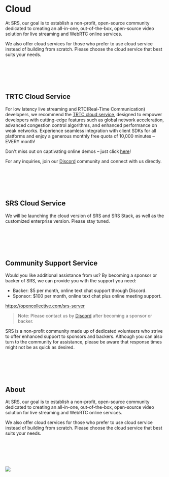 # Cloud

At SRS, our goal is to establish a non-profit, open-source community dedicated to creating an all-in-one,
out-of-the-box, open-source video solution for live streaming and WebRTC online services.

We also offer cloud services for those who prefer to use cloud service instead of building from scratch.
Please choose the cloud service that best suits your needs.

<br/>
<br/>
<br/>
<br/>

## TRTC Cloud Service

For low latency live streaming and RTC(Real-Time Communication) developers, we recommend the [TRTC cloud service](https://ossrs.io/trtc/real-time-communication/NA?utm_source=Community&utm_medium=ossrs&utm_campaign=OBS-WHIP-TRTC&_channel_track_key=sueyNMbu),
designed to empower developers with cutting-edge features such as global network acceleration, advanced
congestion control algorithms, and enhanced performance on weak networks. Experience seamless integration
with client SDKs for all platforms and enjoy a generous monthly free quota of 10,000 minutes – EVERY month!

Don't miss out on captivating online demos – just click [here](https://ossrs.io/trtc/demo?utm_source=community&utm_medium=ossrs&utm_campaign=OBS-WHIP-TRTC&_channel_track_key=lfJKyOlF)!

For any inquiries, join our [Discord](https://discord.gg/DCCH6HyhuT) community and connect with us directly.

<br/>
<br/>
<br/>
<br/>

## SRS Cloud Service

We will be launching the cloud version of SRS and SRS Stack, as well as the customized enterprise version.
Please stay tuned.

<br/>
<br/>
<br/>
<br/>

## Community Support Service

Would you like additional assistance from us? By becoming a sponsor or backer of SRS, we can provide you with the
support you need:

* Backer: $5 per month, online text chat support through Discord.
* Sponsor: $100 per month, online text chat plus online meeting support.

https://opencollective.com/srs-server

> Note: Please contact us by [Discord](https://discord.gg/yZ4BnPmHAd) after becoming a sponsor or backer.

SRS is a non-profit community made up of dedicated volunteers who strive to offer enhanced support to sponsors
and backers. Although you can also turn to the community for assistance, please be aware that response times might
not be as quick as desired.

<br/>
<br/>
<br/>
<br/>

## About

At SRS, our goal is to establish a non-profit, open-source community dedicated to creating an all-in-one,
out-of-the-box, open-source video solution for live streaming and WebRTC online services.

We also offer cloud services for those who prefer to use cloud service instead of building from scratch.
Please choose the cloud service that best suits your needs.

<br/>
<br/>
<br/>
<br/>

![](https://ossrs.io/gif/v1/sls.gif?site=ossrs.io&path=/lts/pages/cloud-en)
